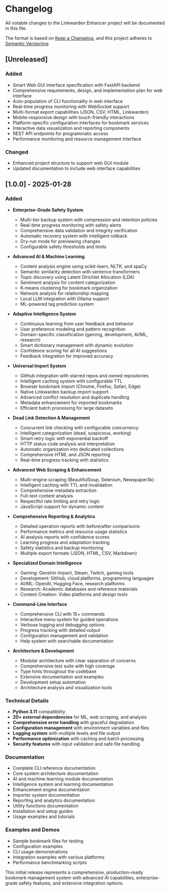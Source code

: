 # Changelog

All notable changes to the Linkwarden Enhancer project will be documented in this file.

The format is based on [Keep a Changelog](https://keepachangelog.com/en/1.0.0/),
and this project adheres to [Semantic Versioning](https://semver.org/spec/v2.0.0.html).

## [Unreleased]

### Added
- Smart Web GUI Interface specification with FastAPI backend
- Comprehensive requirements, design, and implementation plan for web interface
- Auto-population of CLI functionality in web interface
- Real-time progress monitoring with WebSocket support
- Multi-format export capabilities (JSON, CSV, HTML, Linkwarden)
- Mobile-responsive design with touch-friendly interactions
- Platform-specific configuration interfaces for bookmark services
- Interactive data visualization and reporting components
- REST API endpoints for programmatic access
- Performance monitoring and resource management interface

### Changed
- Enhanced project structure to support web GUI module
- Updated documentation to include web interface capabilities

## [1.0.0] - 2025-01-28

### Added
- **Enterprise-Grade Safety System**
  - Multi-tier backup system with compression and retention policies
  - Real-time progress monitoring with safety alerts
  - Comprehensive data validation and integrity verification
  - Automatic recovery system with intelligent rollback
  - Dry-run mode for previewing changes
  - Configurable safety thresholds and limits

- **Advanced AI & Machine Learning**
  - Content analysis engine using scikit-learn, NLTK, and spaCy
  - Semantic similarity detection with sentence transformers
  - Topic discovery using Latent Dirichlet Allocation (LDA)
  - Sentiment analysis for content categorization
  - K-means clustering for bookmark organization
  - Network analysis for relationship mapping
  - Local LLM integration with Ollama support
  - ML-powered tag prediction system

- **Adaptive Intelligence System**
  - Continuous learning from user feedback and behavior
  - User preference modeling and pattern recognition
  - Domain-specific classification (gaming, development, AI/ML, research)
  - Smart dictionary management with dynamic evolution
  - Confidence scoring for all AI suggestions
  - Feedback integration for improved accuracy

- **Universal Import System**
  - GitHub integration with starred repos and owned repositories
  - Intelligent caching system with configurable TTL
  - Browser bookmark import (Chrome, Firefox, Safari, Edge)
  - Native Linkwarden backup import support
  - Advanced conflict resolution and duplicate handling
  - Metadata enhancement for imported bookmarks
  - Efficient batch processing for large datasets

- **Dead Link Detection & Management**
  - Concurrent link checking with configurable concurrency
  - Intelligent categorization (dead, suspicious, working)
  - Smart retry logic with exponential backoff
  - HTTP status code analysis and interpretation
  - Automatic organization into dedicated collections
  - Comprehensive HTML and JSON reporting
  - Real-time progress tracking with statistics

- **Advanced Web Scraping & Enhancement**
  - Multi-engine scraping (BeautifulSoup, Selenium, Newspaper3k)
  - Intelligent caching with TTL and invalidation
  - Comprehensive metadata extraction
  - Full-text content analysis
  - Respectful rate limiting and retry logic
  - JavaScript support for dynamic content

- **Comprehensive Reporting & Analytics**
  - Detailed operation reports with before/after comparisons
  - Performance metrics and resource usage statistics
  - AI analysis reports with confidence scores
  - Learning progress and adaptation tracking
  - Safety statistics and backup monitoring
  - Multiple export formats (JSON, HTML, CSV, Markdown)

- **Specialized Domain Intelligence**
  - Gaming: Genshin Impact, Steam, Twitch, gaming tools
  - Development: GitHub, cloud platforms, programming languages
  - AI/ML: OpenAI, Hugging Face, research platforms
  - Research: Academic databases and reference materials
  - Content Creation: Video platforms and design tools

- **Command-Line Interface**
  - Comprehensive CLI with 15+ commands
  - Interactive menu system for guided operations
  - Verbose logging and debugging options
  - Progress tracking with detailed output
  - Configuration management and validation
  - Help system with searchable documentation

- **Architecture & Development**
  - Modular architecture with clear separation of concerns
  - Comprehensive test suite with high coverage
  - Type hints throughout the codebase
  - Extensive documentation and examples
  - Development setup automation
  - Architecture analysis and visualization tools

### Technical Details
- **Python 3.11** compatibility
- **20+ external dependencies** for ML, web scraping, and analysis
- **Comprehensive error handling** with graceful degradation
- **Configuration management** with environment variables and files
- **Logging system** with multiple levels and file output
- **Performance optimization** with caching and batch processing
- **Security features** with input validation and safe file handling

### Documentation
- Complete CLI reference documentation
- Core system architecture documentation
- AI and machine learning module documentation
- Intelligence system and learning documentation
- Enhancement engine documentation
- Importer system documentation
- Reporting and analytics documentation
- Utility functions documentation
- Installation and setup guides
- Usage examples and tutorials

### Examples and Demos
- Sample bookmark files for testing
- Configuration examples
- CLI usage demonstrations
- Integration examples with various platforms
- Performance benchmarking scripts

This initial release represents a comprehensive, production-ready bookmark management system with advanced AI capabilities, enterprise-grade safety features, and extensive integration options.